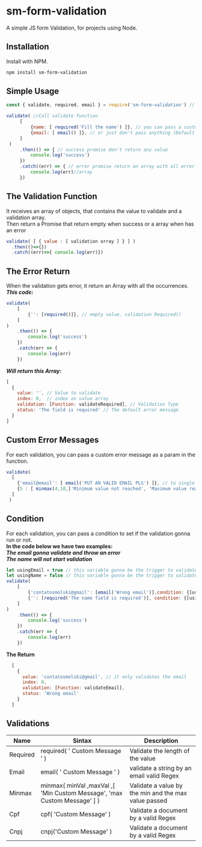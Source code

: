 # sm-form-validation

A simple JS form Validation, for projects using Node.

## Installation

Install with NPM.

```bash
npm install sm-form-validation
```

## Simple Usage

```javascript
const { validate, required, email } = require('sm-form-validation') // import the validate function and the validations

validate( //Call validate function
     [
         {name: [ required('Fill the name') ]}, // you can pass a custom error message
         {email: [ email() ]}, // or just don't pass anything (Default return in English)
     ]
 )
     .then(() => { // success promise don't return any value
         console.log('success')
     })
     .catch((err) => { // error promise return an array with all error occurrences
         console.log(err)//array
     })
```

## The Validation Function
It receives an array of objects, that contains the value to validate and a validation array.<br/>
Then return a Promise that return empty when success or a array when has an error
```javascript
validate( [ { value : [ validation array ] } ] )
  .then(()=>{})
  .catch((err)=>{ console.log(err)})
```
## The Error Return
When the validation gets error, it return an Array with all the occurrences.<br/>
***This code:***
```javascript
validate(
    [
        {'': [required()]}, // empty value, validation Required()
    ]
)
    .then(() => {
        console.log('success')
    })
    .catch(err => {
        console.log(err)
    })
```
***Will return this Array:***
```javascript
[
  {
    value: '', // Value to validate
    index: 0,  // index on value array
    validation: [Function: validateRequired], // Validation Type
    status: 'The field is required' // The default error message
  }
]
```

## Custom Error Messages
For each validation, you can pass a custom error message as a param in the function.
```javascript
validate(
  [
    {'email@email': [ email('PUT AN VALID EMAIL PLS') ]}, // to single validations, just pass an string as a parameter
    {5 : [ minmax(4,10,['Minimum value not reached', 'Maximum value reached']) } // to minmax validation, you have to pass the messages on an array
  ]
 )
```

## Condition
For each validation, you can pass a condition to set if the validation gonna run or not.<br/>
**In the code below we have two examples:**<br/>
***The email gonna validate and throw an error***<br/>
***The name will not start validation***
```javascript
let usingEmail = true // this variable gonna be the trigger to validate or not the email field
let usingName = false // this variable gonna be the trigger to validate or not the name field
validate(
    [
        {'contatosmolski@gmail': [email('Wrong email')],condition: {[usingEmail]: true}}, // passing a wrong email
        {'': [required('The name field is required')], condition: {[usingName]: true}} // passing a wrong email
    ]
)
    .then(() => {
        console.log('success')
    })
    .catch(err => {
        console.log(err)
    })
```
**The Return**
```javascript
  [
    {
      value: 'contatosmolski@gmail', // it only validates the email
      index: 0,
      validation: [Function: validateEmail],
      status: 'Wrong email'
    }
  ]
```
## Validations
Name     |    Sintax  | Description
-------- | -----------|----------------------------------------------------------
Required | required( ' Custom Message ' ) | Validate the length of the value
Email    | email( ' Custom Message ' )    | validate a string by an email valid Regex
Minmax   | minmax( minVal ,maxVal ,[ 'Min Custom Message', 'max Custom Message' ] ) | Validate a value by the min and the max value passed  
Cpf      | cpf( 'Custom Message' )| Validate a document by a valid Regex
Cnpj     | cnpj('Custom Message' )| Validate a document by a valid Regex
